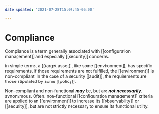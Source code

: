 ```yaml
---
date updated: '2021-07-28T15:02:45-05:00'

---
```


# Compliance

Compliance is a term generally associated with [[configuration management]] and especially [[security]] concerns.

In simple terms, a [[target asset]], like some [[environment]], has specific requirements.  If those requirements are not fulfilled, the [[environment]] is non-compliant.  In the case of a security [[audit]], the requirements are those stipulated by some [[policy]].

Non-compliant and non-functional **_may_** be, but are **_not necessarily_**, synonymous.  Often, non-functional [[configuration management]] criteria are applied to an [[environment]] to increase its [[observability]] or [[security]], but are not strictly necessary to ensure its functional utility.

